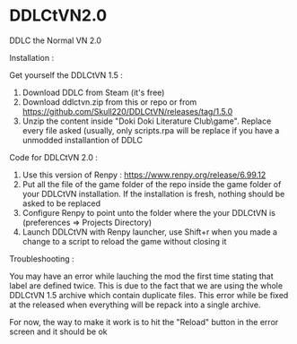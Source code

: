 # DDLCtVN2.0
DDLC the Normal VN 2.0

Installation :

Get yourself the DDLCtVN 1.5 :

  1. Download DDLC from Steam (it's free)
  2. Download ddlctvn.zip from this or repo or from https://github.com/Skull220/DDLCtVN/releases/tag/1.5.0
  3. Unzip the content inside "Doki Doki Literature Club\game". Replace every file asked (usually, only scripts.rpa will be replace if you have a unmodded installantion of DDLC

Code for DDLCtVN 2.0 :
  1. Use this version of Renpy : https://www.renpy.org/release/6.99.12
  2. Put all the file of the game folder of the repo inside the game folder of your DDLCtVN installation. If the installation is fresh, nothing should be asked to be replaced
  3. Configure Renpy to point unto the folder where the your DDLCtVN is (preferences => Projects Directory)
  4. Launch DDLCtVN with Renpy launcher, use Shift+r when you made a change to a script to reload the game without closing it

Troubleshooting :

You may have an error while lauching the mod the first time stating that label are defined twice. This is due to the fact that we are using the whole DDLCtVN 1.5 archive which contain duplicate files. This error while be fixed at the released when everything will be repack into a single archive.

For now, the way to make it work is to hit the "Reload" button in the error screen and it should be ok
